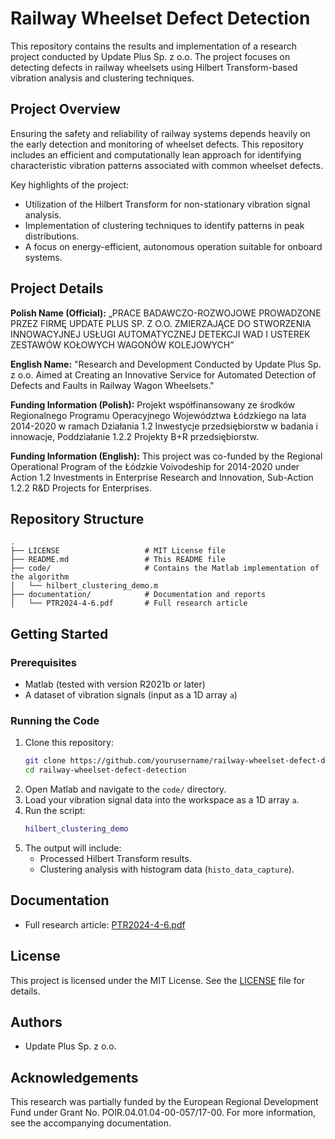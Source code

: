 # Railway Wheelset Defect Detection

This repository contains the results and implementation of a research project conducted by Update Plus Sp. z o.o. The project focuses on detecting defects in railway wheelsets using Hilbert Transform-based vibration analysis and clustering techniques.

## Project Overview
Ensuring the safety and reliability of railway systems depends heavily on the early detection and monitoring of wheelset defects. This repository includes an efficient and computationally lean approach for identifying characteristic vibration patterns associated with common wheelset defects.

Key highlights of the project:
- Utilization of the Hilbert Transform for non-stationary vibration signal analysis.
- Implementation of clustering techniques to identify patterns in peak distributions.
- A focus on energy-efficient, autonomous operation suitable for onboard systems.

## Project Details
**Polish Name (Official):**
„PRACE BADAWCZO-ROZWOJOWE PROWADZONE PRZEZ FIRMĘ UPDATE PLUS SP. Z O.O. ZMIERZAJĄCE DO STWORZENIA INNOWACYJNEJ USŁUGI AUTOMATYCZNEJ DETEKCJI WAD I USTEREK ZESTAWÓW KOŁOWYCH WAGONÓW KOLEJOWYCH”

**English Name:**
"Research and Development Conducted by Update Plus Sp. z o.o. Aimed at Creating an Innovative Service for Automated Detection of Defects and Faults in Railway Wagon Wheelsets."

**Funding Information (Polish):**
Projekt współfinansowany ze środków Regionalnego Programu Operacyjnego Województwa Łódzkiego na lata 2014-2020 w ramach Działania 1.2 Inwestycje przedsiębiorstw w badania i innowacje, Poddziałanie 1.2.2 Projekty B+R przedsiębiorstw.

**Funding Information (English):**
This project was co-funded by the Regional Operational Program of the Łódzkie Voivodeship for 2014-2020 under Action 1.2 Investments in Enterprise Research and Innovation, Sub-Action 1.2.2 R&D Projects for Enterprises.

## Repository Structure
```
.
├── LICENSE                   # MIT License file
├── README.md                 # This README file
├── code/                     # Contains the Matlab implementation of the algorithm
│   └── hilbert_clustering_demo.m
├── documentation/            # Documentation and reports
│   └── PTR2024-4-6.pdf       # Full research article
```

## Getting Started

### Prerequisites
- Matlab (tested with version R2021b or later)
- A dataset of vibration signals (input as a 1D array `a`)

### Running the Code
1. Clone this repository:
   ```bash
   git clone https://github.com/yourusername/railway-wheelset-defect-detection.git
   cd railway-wheelset-defect-detection
   ```
2. Open Matlab and navigate to the `code/` directory.
3. Load your vibration signal data into the workspace as a 1D array `a`.
4. Run the script:
   ```matlab
   hilbert_clustering_demo
   ```
5. The output will include:
   - Processed Hilbert Transform results.
   - Clustering analysis with histogram data (`histo_data_capture`).

## Documentation
- Full research article: [PTR2024-4-6.pdf](./documentation/PTR2024-4-6.pdf)

## License
This project is licensed under the MIT License. See the [LICENSE](./LICENSE) file for details.

## Authors
- Update Plus Sp. z o.o.

## Acknowledgements
This research was partially funded by the European Regional Development Fund under Grant No. POIR.04.01.04-00-057/17-00. For more information, see the accompanying documentation.
